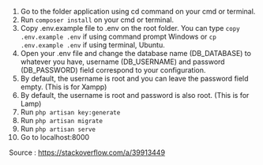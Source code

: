 1. Go to the folder application using cd command on your cmd or terminal.
2. Run ```composer install``` on your cmd or terminal.
3. Copy .env.example file to .env on the root folder. You can type ```copy .env.example .env``` if using command prompt Windows or ```cp .env.example .env``` if using terminal, Ubuntu.
4. Open your .env file and change the database name (DB_DATABASE) to whatever you have, username (DB_USERNAME) and password (DB_PASSWORD) field correspond to your configuration.
5. By default, the username is root and you can leave the password field empty. (This is for Xampp)
6. By default, the username is root and password is also root. (This is for Lamp)
7. Run ```php artisan key:generate```
8. Run ```php artisan migrate```
9. Run ```php artisan serve```
10. Go to localhost:8000

Source : https://stackoverflow.com/a/39913449
